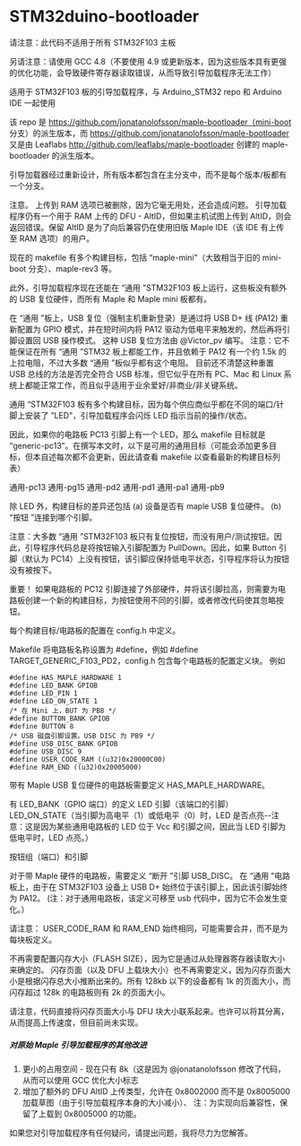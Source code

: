 # STM32duino-bootloader

请注意：此代码不适用于所有 STM32F103 主板

另请注意：请使用 GCC 4.8（不要使用 4.9 或更新版本，因为这些版本具有更强的优化功能，会导致硬件寄存器读取错误，从而导致引导加载程序无法工作）


适用于 STM32F103 板的引导加载程序，与 Arduino_STM32 repo 和 Arduino IDE 一起使用

该 repo 是 https://github.com/jonatanolofsson/maple-bootloader（mini-boot 分支）的派生版本，而 https://github.com/jonatanolofsson/maple-bootloader 又是由 Leaflabs http://github.com/leaflabs/maple-bootloader 创建的 maple-bootloader 的派生版本。

引导加载器经过重新设计，所有版本都包含在主分支中，而不是每个版本/板都有一个分支。

注意。
上传到 RAM 选项已被删除，因为它毫无用处，还会造成问题。
引导加载程序仍有一个用于 RAM 上传的 DFU - AltID，但如果主机试图上传到 AltID，则会返回错误。保留 AltID 是为了向后兼容仍在使用旧版 Maple IDE（该 IDE 有上传至 RAM 选项）的用户。

现在的 makefile 有多个构建目标，包括 “maple-mini”（大致相当于旧的 mini-boot 分支）、maple-rev3 等。

此外，引导加载程序现在还能在 “通用 ”STM32F103 板上运行，这些板没有额外的 USB 复位硬件，而所有 Maple 和 Maple mini 板都有。

在 “通用 ”板上，USB 复位（强制主机重新登录）是通过将 USB D+ 线 (PA12) 重新配置为 GPIO 模式，并在短时间内将 PA12 驱动为低电平来触发的，然后再将引脚设置回 USB 操作模式。
这种 USB 复位方法由 @Victor_pv 编写。
注意：它不能保证在所有 “通用 ”STM32 板上都能工作，并且依赖于 PA12 有一个约 1.5k 的上拉电阻，不过大多数 “通用 ”板似乎都有这个电阻。
目前还不清楚这种重置 USB 总线的方法是否完全符合 USB 标准，但它似乎在所有 PC、Mac 和 Linux 系统上都能正常工作，而且似乎适用于业余爱好/非商业/非关键系统。


通用 “STM32F103 板有多个构建目标，因为每个供应商似乎都在不同的端口/针脚上安装了 ”LED"，引导加载程序会闪烁 LED 指示当前的操作/状态。

因此，如果你的电路板 PC13 引脚上有一个 LED，那么 makefile 目标就是 “generic-pc13”。在撰写本文时，以下是可用的通用目标（可能会添加更多目标，但本自述每次都不会更新，因此请查看 makefile 以查看最新的构建目标列表）

通用-pc13
通用-pg15
通用-pd2
通用-pd1
通用-pa1
通用-pb9

除 LED 外，构建目标的差异还包括
(a) 设备是否有 maple USB 复位硬件。
(b) “按钮 ”连接到哪个引脚。

注意：大多数 “通用 ”STM32F103 板只有复位按钮，而没有用户/测试按钮。因此，引导程序代码总是将按钮输入引脚配置为 PullDown。因此，如果 Button 引脚（默认为 PC14）上没有按钮，该引脚应保持低电平状态，引导程序将认为按钮没有被按下。

重要！
如果电路板的 PC12 引脚连接了外部硬件，并将该引脚拉高，则需要为电路板创建一个新的构建目标，为按钮使用不同的引脚，或者修改代码使其忽略按钮。

每个构建目标/电路板的配置在 config.h 中定义。

Makefile 将电路板名称设置为 #define，例如 #define TARGET_GENERIC_F103_PD2，config.h 包含每个电路板的配置定义块。
例如

```
#define HAS_MAPLE_HARDWARE 1
#define LED_BANK GPIOB
#define LED_PIN 1
#define LED_ON_STATE 1
/* 在 Mini 上，BUT 为 PB8 */
#define BUTTON_BANK GPIOB
#define BUTTON 8
/* USB 磁盘引脚设置。USB DISC 为 PB9 */
#define USB_DISC_BANK GPIOB
#define USB_DISC 9
#define USER_CODE_RAM ((u32)0x20000C00)
#define RAM_END ((u32)0x20005000)
```

带有 Maple USB 复位硬件的电路板需要定义 HAS_MAPLE_HARDWARE。

有 LED_BANK（GPIO 端口）的定义
LED 引脚（该端口的引脚）
LED_ON_STATE（当引脚为高电平（1）或低电平（0）时，LED 是否点亮--注意：这是因为某些通用电路板的 LED 位于 Vcc 和引脚之间，因此当 LED 引脚为低电平时，LED 点亮。）

按钮组（端口）和引脚

对于带 Maple 硬件的电路板，需要定义 “断开 ”引脚 USB_DISC。
在 “通用 ”电路板上，由于在 STM32F103 设备上 USB D+ 始终位于该引脚上，因此该引脚始终为 PA12。
(注：对于通用电路板，该定义可移至 usb 代码中，因为它不会发生变化。）

请注意：
USER_CODE_RAM 和 RAM_END 始终相同，可能需要合并，而不是为每块板定义。

不再需要配置闪存大小（FLASH SIZE），因为它是通过从处理器寄存器读取大小来确定的。
闪存页面（以及 DFU 上载块大小）也不再需要定义，因为闪存页面大小是根据闪存总大小推断出来的。所有 128kb 以下的设备都有 1k 的页面大小，而闪存超过 128k 的电路板则有 2k 的页面大小。

请注意，代码直接将闪存页面大小与 DFU 块大小联系起来。也许可以将其分离，从而提高上传速度，但目前尚未实现。


##### 对原始 Maple 引导加载程序的其他改进

1. 更小的占用空间 - 现在只有 8k（这是因为 @jonatanolofsson 修改了代码，从而可以使用 GCC 优化大小标志
2. 增加了额外的 DFU AltID 上传类型，允许在 0x8002000 而不是 0x8005000 加载草图（由于引导加载程序本身的大小减小）、
注：为实现向后兼容性，保留了上载到 0x8005000 的功能。


如果您对引导加载程序有任何疑问，请提出问题，我将尽力为您解答。




